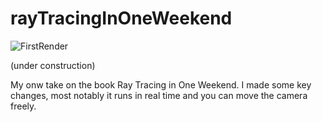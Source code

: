 # rayTracingInOneWeekend

![FirstRender](https://github.com/marcelbittrich/rayTracingInOneWeekend/assets/113523293/0eb0b7b0-d5a6-48cb-8c9f-ddd7b384ab0d)

(under construction)

My onw take on the book Ray Tracing in One Weekend. I made some key changes, most notably it runs in real time and you can move the camera freely.
